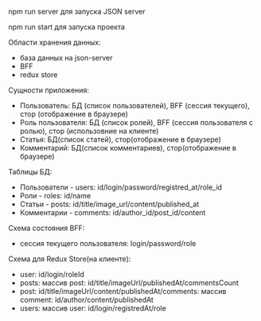 npm run server
для запуска JSON server

npm run start
для запуска проекта

Области хранения данных:

- база данных на json-server
- BFF
- redux store

Сущности приложения:

- Пользователь: БД (список пользователей), BFF (сессия текущего), стор (отображение в браузере)
- Роль пользователя: БД (список ролей), BFF (сессия пользователя с ролью), стор (использовние на клиенте)
- Статья: БД(список статей), стор(отображение в браузере)
- Комментарий: БД(список комментариев), стор(отображение в браузере)

Таблицы БД:

- Пользователи - users: id/login/password/registred_at/role_id
- Роли - roles: id/name
- Статьи - posts: id/title/image_url/content/published_at
- Комментарии - comments: id/author_id/post_id/content

Схема состояния BFF:

- сессия текущего пользователя: login/password/role

Схема для Redux Store(на клиенте):

- user: id/login/roleId
- posts: массив post: id/title/imageUrl/publishedAt/commentsCount
- post: id/title/imageUrl/content/publishedAt/comments: массив comment: id/author/content/publishedAt
- users: массив user: id/login/registredAt/role
